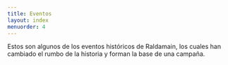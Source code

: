 ```yaml
---
title: Eventos
layout: index
menuorder: 4
---
```


Estos son algunos de los eventos históricos de Raldamain, los cuales han cambiado el rumbo de la historia y forman la base de una campaña.